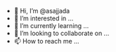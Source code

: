 - 👋 Hi, I’m @asajjada
- 👀 I’m interested in ...
- 🌱 I’m currently learning ...
- 💞️ I’m looking to collaborate on ...
- 📫 How to reach me ...

<!---
asajjada/asajjada is a ✨ special ✨ repository because its `README.md` (this file) appears on your GitHub profile.
You can click the Preview link to take a look at your changes.
--->
